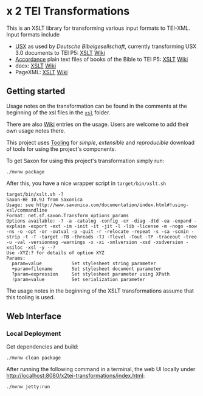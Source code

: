 # x 2 TEI Transformations

This is an XSLT library for transforming various input formats to TEI-XML. Input formats include

- [USX](https://ubsicap.github.io/usx/) as used by *Deutsche
  Bibelgesellschaft*, currently transforming USX 3.0 documents to TEI
  P5: [XSLT](xsl/usx) [Wiki](../../wikis/usx)
- [Accordance](https://www.accordancebible.com/) plain text files of
  books of the Bible to TEI P5: [XSLT](xsl/accordance) [Wiki](../../wikis/accordance)
- docx: [XSLT](xsl/docx) [Wiki](../../wikis/docx)
- PageXML: [XSLT](xsl/pagexml) [Wiki](../../wikis/pagexml)

## Getting started

Usage notes on the transformation can be found in the comments at the
beginning of the xsl files in the [`xsl`](xsl) folder.

There are also [Wiki](../../wikis/home) entries on the usage. Users
are welcome to add their own usage notes there.

This project uses
[Tooling](https://zivgitlab.uni-muenster.de/SCDH/tei-processing/tooling)
for *simple*, *extensible* and *reproducible* download of tools for
using the project's components.

To get Saxon for using this project's transformation simply run:

```
./mvnw package
```

After this, you have a nice wrapper script in `target/bin/xslt.sh`

```
target/bin/xslt.sh -?
Saxon-HE 10.9J from Saxonica
Usage: see http://www.saxonica.com/documentation/index.html#!using-xsl/commandline
Format: net.sf.saxon.Transform options params
Options available: -? -a -catalog -config -cr -diag -dtd -ea -expand -explain -export -ext -im -init -it -jit -l -lib -license -m -nogo -now -ns -o -opt -or -outval -p -quit -r -relocate -repeat -s -sa -scmin -strip -t -T -target -TB -threads -TJ -Tlevel -Tout -TP -traceout -tree -u -val -versionmsg -warnings -x -xi -xmlversion -xsd -xsdversion -xsiloc -xsl -y --?
Use -XYZ:? for details of option XYZ
Params:
  param=value           Set stylesheet string parameter
  +param=filename       Set stylesheet document parameter
  ?param=expression     Set stylesheet parameter using XPath
  !param=value          Set serialization parameter
```

The usage notes in the beginning of the XSLT transformations assume
that this tooling is used.


## Web Interface

### Local Deployment

Get dependencies and build:

```
./mvnw clean package
```

After running the following command in a terminal, the web UI locally
under
[http://localhost:8080/x2tei-transformations/index.html](http://localhost:8080/x2tei-transformations/index.html):

```
./mvnw jetty:run
```
